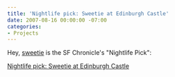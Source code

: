 ```yaml
---
title: 'Nightlife pick: Sweetie at Edinburgh Castle'
date: 2007-08-16 00:00:00 -07:00
categories:
- Projects
---
```


<p>Hey, <a href="http://myspace.com/sweetieisaband">sweetie</a> is the SF Chronicle's "Nightlife Pick":</p>

<p><a href="http://www.sfgate.com/cgi-bin/article.cgi?f=/c/a/2007/08/16/NSD3RHOMR.DTL&hw=sweetie&sn=001&sc=1000">Nightlife pick: Sweetie at Edinburgh Castle</a></p>
